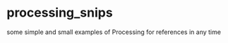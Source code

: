 processing_snips
================

some simple and small examples of Processing for references in any time